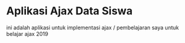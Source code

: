 # Aplikasi Ajax Data Siswa

ini adalah aplikasi untuk implementasi ajax / pembelajaran saya untuk belajar ajax 2019

